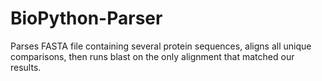 # BioPython-Parser
Parses FASTA file containing several protein sequences, aligns all unique comparisons, then runs blast on the only alignment that matched our results.
